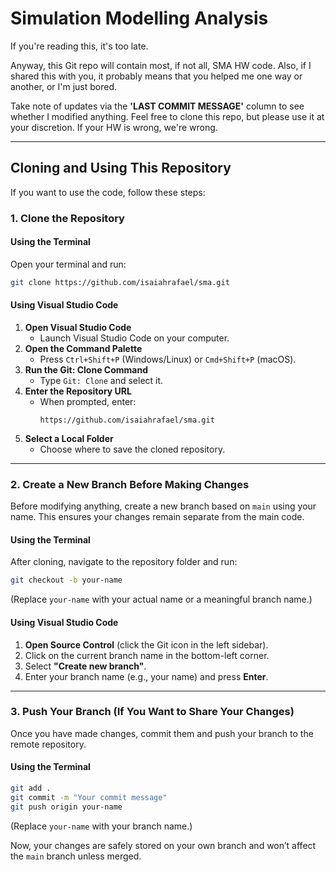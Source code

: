 # Simulation Modelling Analysis

If you're reading this, it's too late.

Anyway, this Git repo will contain most, if not all, SMA HW code.
Also, if I shared this with you, it probably means that you helped me one way or another, or I'm just bored.

Take note of updates via the **'LAST COMMIT MESSAGE'** column to see whether I modified anything.
Feel free to clone this repo, but please use it at your discretion. If your HW is wrong, we're wrong.

---

## Cloning and Using This Repository

If you want to use the code, follow these steps:

### 1. Clone the Repository

#### Using the Terminal

Open your terminal and run:

```sh
git clone https://github.com/isaiahrafael/sma.git
```

#### Using Visual Studio Code

1. **Open Visual Studio Code**
   - Launch Visual Studio Code on your computer.
2. **Open the Command Palette**
   - Press `Ctrl+Shift+P` (Windows/Linux) or `Cmd+Shift+P` (macOS).
3. **Run the Git: Clone Command**
   - Type `Git: Clone` and select it.
4. **Enter the Repository URL**
   - When prompted, enter:
     ```
     https://github.com/isaiahrafael/sma.git
     ```
5. **Select a Local Folder**
   - Choose where to save the cloned repository.

---

### 2. Create a New Branch Before Making Changes

Before modifying anything, create a new branch based on `main` using your name. This ensures your changes remain separate from the main code.

#### Using the Terminal

After cloning, navigate to the repository folder and run:

```sh
git checkout -b your-name
```

(Replace `your-name` with your actual name or a meaningful branch name.)

#### Using Visual Studio Code

1. **Open Source Control** (click the Git icon in the left sidebar).
2. Click on the current branch name in the bottom-left corner.
3. Select **"Create new branch"**.
4. Enter your branch name (e.g., your name) and press **Enter**.

---

### 3. Push Your Branch (If You Want to Share Your Changes)

Once you have made changes, commit them and push your branch to the remote repository.

#### Using the Terminal

```sh
git add .
git commit -m "Your commit message"
git push origin your-name
```

(Replace `your-name` with your branch name.)

Now, your changes are safely stored on your own branch and won’t affect the `main` branch unless merged.
